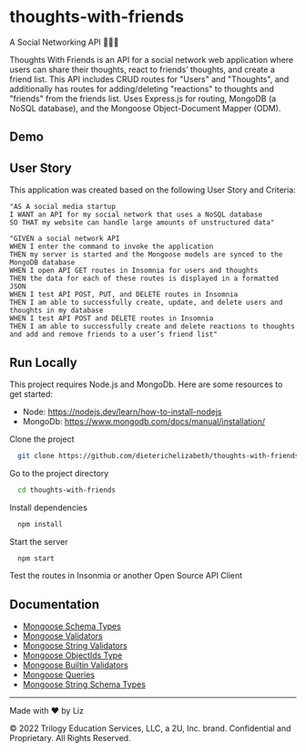 # thoughts-with-friends

A Social Networking API 🐻🦊🐼

Thoughts With Friends is an API for a social network web application where users can share their thoughts, react to friends’ thoughts, and create a friend list. This API includes CRUD routes for "Users" and "Thoughts", and additionally has routes for adding/deleting "reactions" to thoughts and "friends" from the friends list. Uses Express.js for routing, MongoDB (a NoSQL database), and the Mongoose Object-Document Mapper (ODM).

## Demo

## User Story

This application was created based on the following User Story and Criteria:

```
"AS A social media startup
I WANT an API for my social network that uses a NoSQL database
SO THAT my website can handle large amounts of unstructured data"
```

```
"GIVEN a social network API
WHEN I enter the command to invoke the application
THEN my server is started and the Mongoose models are synced to the MongoDB database
WHEN I open API GET routes in Insomnia for users and thoughts
THEN the data for each of these routes is displayed in a formatted JSON
WHEN I test API POST, PUT, and DELETE routes in Insomnia
THEN I am able to successfully create, update, and delete users and thoughts in my database
WHEN I test API POST and DELETE routes in Insomnia
THEN I am able to successfully create and delete reactions to thoughts and add and remove friends to a user’s friend list"
```

## Run Locally

This project requires Node.js and MongoDb. Here are some resources to get started:

- Node: https://nodejs.dev/learn/how-to-install-nodejs
- MongoDb: https://www.mongodb.com/docs/manual/installation/

Clone the project

```bash
  git clone https://github.com/dieterichelizabeth/thoughts-with-friends.git
```

Go to the project directory

```bash
  cd thoughts-with-friends
```

Install dependencies

```bash
  npm install
```

Start the server

```bash
  npm start
```

Test the routes in Insonmia or another Open Source API Client

## Documentation

- [Mongoose Schema Types](https://mongoosejs.com/docs/schematypes.html)
- [Mongoose Validators](https://mongoosejs.com/docs/validation.html)
- [Mongoose String Validators](https://mongoosejs.com/docs/schematypes.html#string-validators)
- [Mongoose ObjectIds Type](https://mongoosejs.com/docs/schematypes.html#objectids)
- [Mongoose Builtin Validators](https://mongoosejs.com/docs/validation.html#built-in-validators)
- [Mongoose Queries](https://mongoosejs.com/docs/queries.html)
- [Mongoose String Schema Types](https://mongoosejs.com/docs/schematypes.html#strings)

---

Made with ❤️ by Liz

© 2022 Trilogy Education Services, LLC, a 2U, Inc. brand. Confidential and Proprietary. All Rights Reserved.
